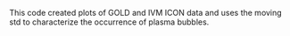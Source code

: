 This code created plots of GOLD and IVM ICON data and uses the moving std to characterize the occurrence of plasma bubbles. 
